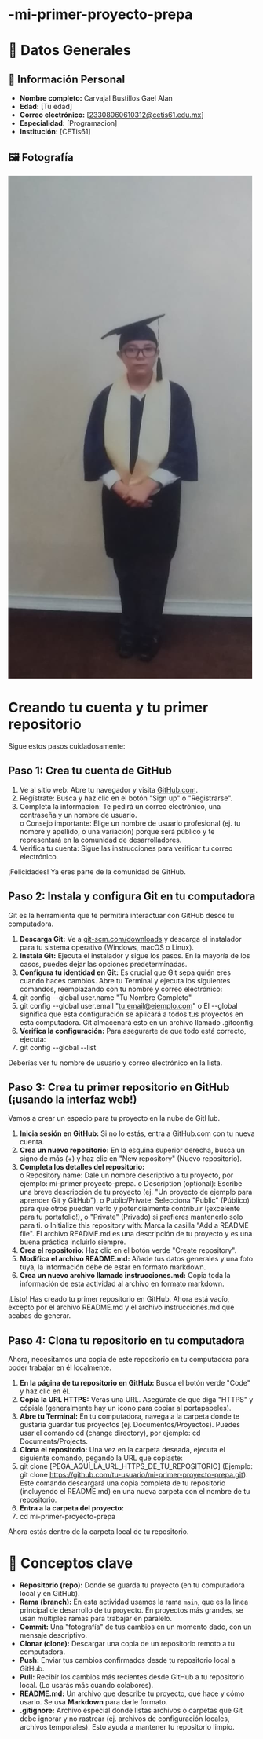 # -mi-primer-proyecto-prepa

# 📄 Datos Generales

## 👤 Información Personal
- **Nombre completo:** Carvajal Bustillos Gael Alan
- **Edad:**  [Tu edad]  
- **Correo electrónico:** [23308060610312@cetis61.edu.mx]  
- **Especialidad:** [Programacion]  
- **Institución:** [CETis61]  

## 🖼️ Fotografía  
![Mi Foto](gael.jpeg)

# Creando tu cuenta y tu primer repositorio 
Sigue estos pasos cuidadosamente: 
## Paso 1: Crea tu cuenta de GitHub 
1. Ve al sitio web: Abre tu navegador y visita [GitHub.com](https://github.com/).
2. Regístrate: Busca y haz clic en el botón "Sign up" o "Registrarse". 
3. Completa la información: Te pedirá un correo electrónico, una contraseña y un nombre de usuario.  
o Consejo importante: Elige un nombre de usuario profesional (ej. tu nombre y apellido, o 
una variación) porque será público y te representará en la comunidad de desarrolladores. 
4. Verifica tu cuenta: Sigue las instrucciones para verificar tu correo electrónico.

¡Felicidades! Ya eres parte de la comunidad de GitHub. 

## Paso 2: Instala y configura Git en tu computadora 
Git es la herramienta que te permitirá interactuar con GitHub desde tu computadora. 
1. **Descarga Git:** Ve a [git-scm.com/downloads](https://git-scm.com/downloads) y descarga el instalador para tu sistema operativo 
(Windows, macOS o Linux). 
2. **Instala Git:** Ejecuta el instalador y sigue los pasos. En la mayoría de los casos, puedes dejar las 
opciones predeterminadas. 
3. **Configura tu identidad en Git:** Es crucial que Git sepa quién eres cuando haces cambios. Abre tu 
Terminal  y ejecuta los siguientes comandos, reemplazando con tu nombre y correo electrónico:  
4. git config --global user.name "Tu Nombre Completo" 
5. git config --global user.email "tu.email@ejemplo.com" 
o El --global significa que esta configuración se aplicará a todos tus proyectos en esta 
computadora. Git almacenará esto en un archivo llamado .gitconfig. 
6. **Verifica la configuración:** Para asegurarte de que todo está correcto, ejecuta:  
7. git config --global --list
   
Deberías ver tu nombre de usuario y correo electrónico en la lista.

## Paso 3: Crea tu primer repositorio en GitHub (¡usando la interfaz web!) 
Vamos a crear un espacio para tu proyecto en la nube de GitHub. 
1. **Inicia sesión en GitHub:** Si no lo estás, entra a GitHub.com con tu nueva cuenta. 
2. **Crea un nuevo repositorio:** En la esquina superior derecha, busca un signo de más (+) y haz clic en 
"New repository" (Nuevo repositorio). 
3. **Completa los detalles del repositorio:**  
o Repository name: Dale un nombre descriptivo a tu proyecto, por ejemplo: mi-primer
proyecto-prepa. 
o Description (optional): Escribe una breve descripción de tu proyecto (ej. "Un proyecto de 
ejemplo para aprender Git y GitHub"). 
o Public/Private: Selecciona "Public" (Público) para que otros puedan verlo y 
potencialmente contribuir (¡excelente para tu portafolio!), o "Private" (Privado) si prefieres 
mantenerlo solo para ti. 
o Initialize this repository with: Marca la casilla "Add a README file". El archivo 
README.md es una descripción de tu proyecto y es una buena práctica incluirlo siempre. 
4. **Crea el repositorio:** Haz clic en el botón verde "Create repository". 
5. **Modifica el archivo README.md:** Añade tus datos generales y una foto tuya, la información debe 
de estar en formato markdown. 
6. **Crea un nuevo archivo llamado instrucciones.md:** Copia toda la información de esta actividad al 
archivo en formato markdown.

¡Listo! Has creado tu primer repositorio en GitHub. Ahora está vacío, excepto por el archivo README.md y 
el archivo instrucciones.md que acabas de generar. 

## Paso 4: Clona tu repositorio en tu computadora 
Ahora, necesitamos una copia de este repositorio en tu computadora para poder trabajar en él localmente. 
1. **En la página de tu repositorio en GitHub:** Busca el botón verde "Code" y haz clic en él. 
2. **Copia la URL HTTPS:** Verás una URL. Asegúrate de que diga "HTTPS" y cópiala (generalmente 
hay un icono para copiar al portapapeles). 
3. **Abre tu Terminal:** En tu computadora, navega a la carpeta donde te gustaría guardar tus proyectos 
(ej. Documentos/Proyectos). Puedes usar el comando cd (change directory), por ejemplo: cd 
Documents/Projects. 
4. **Clona el repositorio:** Una vez en la carpeta deseada, ejecuta el siguiente comando, pegando la URL 
que copiaste:  
5. git clone [PEGA_AQUÍ_LA_URL_HTTPS_DE_TU_REPOSITORIO] 
(Ejemplo: git clone https://github.com/tu-usuario/mi-primer-proyecto-prepa.git). Este comando 
descargará una copia completa de tu repositorio (incluyendo el README.md) en una nueva carpeta 
con el nombre de tu repositorio. 
6. **Entra a la carpeta del proyecto:**  
7. cd mi-primer-proyecto-prepa 

Ahora estás dentro de la carpeta local de tu repositorio. 

# 📘 Conceptos clave

- **Repositorio (repo):** Donde se guarda tu proyecto (en tu computadora local y en GitHub).  
- **Rama (branch):** En esta actividad usamos la rama `main`, que es la línea principal de desarrollo de tu proyecto. En proyectos más grandes, se usan múltiples ramas para trabajar en paralelo.  
- **Commit:** Una "fotografía" de tus cambios en un momento dado, con un mensaje descriptivo.  
- **Clonar (clone):** Descargar una copia de un repositorio remoto a tu computadora.  
- **Push:** Enviar tus cambios confirmados desde tu repositorio local a GitHub.  
- **Pull:** Recibir los cambios más recientes desde GitHub a tu repositorio local. (Lo usarás más cuando colabores).  
- **README.md:** Un archivo que describe tu proyecto, qué hace y cómo usarlo. Se usa **Markdown** para darle formato.  
- **.gitignore:** Archivo especial donde listas archivos o carpetas que Git debe ignorar y no rastrear (ej. archivos de configuración locales, archivos temporales). Esto ayuda a mantener tu repositorio limpio.  
